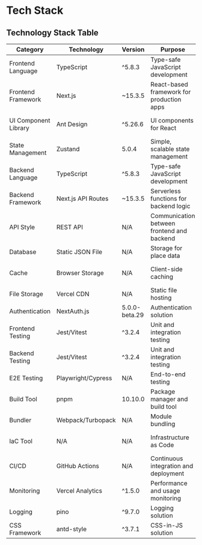 # Tech Stack

## Technology Stack Table

| Category | Technology | Version | Purpose | Rationale |
|----------|------------|---------|---------|-----------|
| Frontend Language | TypeScript | ^5.8.3 | Type-safe JavaScript development | Already used by LobeChat, provides type safety and better developer experience |
| Frontend Framework | Next.js | ~15.3.5 | React-based framework for production apps | Already used by LobeChat, provides SSR, SSG, and API routes |
| UI Component Library | Ant Design | ^5.26.6 | UI components for React | Already used by LobeChat, provides comprehensive component set |
| State Management | Zustand | 5.0.4 | Simple, scalable state management | Already used by LobeChat, lightweight and easy to use |
| Backend Language | TypeScript | ^5.8.3 | Type-safe JavaScript development | Consistent with frontend, no separate backend for MVP |
| Backend Framework | Next.js API Routes | ~15.3.5 | Serverless functions for backend logic | Already available in LobeChat, no separate backend for MVP |
| API Style | REST API | N/A | Communication between frontend and backend | Using Next.js API routes when needed |
| Database | Static JSON File | N/A | Storage for place data | As specified in PRD, using places.json file |
| Cache | Browser Storage | N/A | Client-side caching | Using localStorage/sessionStorage for user preferences |
| File Storage | Vercel CDN | N/A | Static file hosting | Hosting places.json as static asset |
| Authentication | NextAuth.js | 5.0.0-beta.29 | Authentication solution | Already integrated in LobeChat |
| Frontend Testing | Jest/Vitest | ^3.2.4 | Unit and integration testing | Already used by LobeChat |
| Backend Testing | Jest/Vitest | ^3.2.4 | Unit and integration testing | Already used by LobeChat |
| E2E Testing | Playwright/Cypress | N/A | End-to-end testing | Can be added if needed |
| Build Tool | pnpm | 10.10.0 | Package manager and build tool | Already used by LobeChat |
| Bundler | Webpack/Turbopack | N/A | Module bundling | Handled by Next.js |
| IaC Tool | N/A | N/A | Infrastructure as Code | Using Vercel's platform, no separate IaC needed for MVP |
| CI/CD | GitHub Actions | N/A | Continuous integration and deployment | Already set up in LobeChat |
| Monitoring | Vercel Analytics | ^1.5.0 | Performance and usage monitoring | Already integrated in LobeChat |
| Logging | pino | ^9.7.0 | Logging solution | Already used by LobeChat |
| CSS Framework | antd-style | ^3.7.1 | CSS-in-JS solution | Already used by LobeChat |
